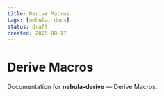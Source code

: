 ```yaml
---
title: Derive Macros
tags: [nebula, docs]
status: draft
created: 2025-08-17
---
```


# Derive Macros

Documentation for **nebula-derive** — Derive Macros.
